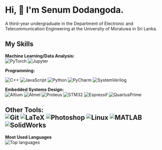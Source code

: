 
# Hi, 👋 I'm Senum Dodangoda.
A third-year undergraduate in the Department of Electronic and Telecommunication Engineering at the University of Moratuwa in Sri Lanka.

## My Skills

**Machine Learning/Data Analysis:**  
![PyTorch](https://img.shields.io/badge/PyTorch-EE4C2C?style=flat&logo=PyTorch&logoColor=white)
![Jupyter](https://img.shields.io/badge/Jupyter-F37626?style=flat&logo=Jupyter&logoColor=white)

**Programming:** 
 
![C++](https://img.shields.io/badge/C%2B%2B-00599C?style=flat&logo=c%2B%2B&logoColor=white)
![JavaScript](https://shields.io/badge/JavaScript-F7DF1E?logo=JavaScript&logoColor=000&style=flat-square)
![Python](https://img.shields.io/badge/Python-3776AB?style=flat&logo=python&logoColor=white)
![PyCharm](https://img.shields.io/badge/PyCharm-000000?style=flat&logo=PyCharm&logoColor=white)
![SystemVerilog](https://img.shields.io/badge/SystemVerilog-7952B3?style=flat&logo=Verilog&logoColor=white)

**Embedded Systems Design:**  
![Altium](https://img.shields.io/badge/Altium-0C7C59?style=flat&logo=Altium%20Designer&logoColor=white)
![Atmel](https://img.shields.io/badge/Atmel-0074B5?style=flat&logo=Atmel&logoColor=white)
![Proteus](https://img.shields.io/badge/Proteus-007ACC?style=flat&logo=Proteus&logoColor=white)
![STM32](https://img.shields.io/badge/STM32-03234B?style=flat&logo=STMicroelectronics&logoColor=white)
![Espressif](https://img.shields.io/badge/Espressif-FF0000?style=flat&logo=Espressif&logoColor=white)
![QuartusPrime](https://img.shields.io/badge/Quartus%20Prime-007ACC?style=flat&logo=Altera&logoColor=white)

**Other Tools:**  
![Git](https://img.shields.io/badge/Git-F05032?style=flat&logo=git&logoColor=white)
![LaTeX](https://img.shields.io/badge/LaTeX-008080?style=flat&logo=LaTeX&logoColor=white)
![Photoshop](https://img.shields.io/badge/Photoshop-31A8FF?style=flat&logo=adobe%20photoshop&logoColor=white)
![Linux](https://img.shields.io/badge/Linux-FCC624?style=flat&logo=linux&logoColor=white)
![MATLAB](https://img.shields.io/badge/MATLAB-0076A8?style=flat&logo=MathWorks&logoColor=white)
![SolidWorks](https://img.shields.io/badge/SolidWorks-FF0000?style=flat&logo=SolidWorks&logoColor=white)
---


**Most Used Languages**  
![Top languages](https://github-readme-stats.vercel.app/api/top-langs/?username=Senum2001)
